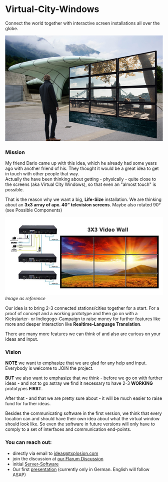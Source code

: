 # Virtual-City-Windows
Connect the world together with interactive screen installations all over the globe.

![Monitor Installation in Innsbruck](./InlineImages/InstallationMain.png)

### Mission

My friend Dario came up with this idea, which he already had some years ago with another friend of his. They thought it would be a great idea to get in touch with other people that way.  
Actually the have been thinking about getting - physically - quite close to the screens (aka Virtual City Windows), so that even an "almost touch" is possible.

That is the reason why we want a big, **Life-Size** installation. We are thinking about an **3x3 array of apx. 40" television screens**. Maybe also rotated 90° (see Possible Components)

![Technical MonitorArray](./InlineImages/Schnappschuss_112718_125600_AM.jpg)   
*Image as reference*

Our idea is to bring 2-3 connected stations/cities together for a start. For a proof of concept and a working prototype and then go on with a Kickstarter- or Indiegogo-Campaign to raise money for further features like more and deeper interaction like **Realtime-Language Translation**.

There are many more features we can think of and also are curious on your ideas and input.

### Vision

**NOTE** we want to emphasize that we are glad for any help and input. Everybody is welcome to JOIN the project. 

**BUT** we also want to emphasize that we think - before we go on with further ideas - and not to go astray we find it necessary to have 2-3 **WORKING** prototypes **FIRST**.

After that - and that we are pretty sure about - it will be much easier to raise fund for further ideas.

Besides the communicating software in the first version, we think that every location can and should have their own idea about what the virtual window should look like. So even the software in future versions will only have to comply to a set of interfaces and communication end-points.

### You can reach out:

* directly via email to ideas@txplosion.com
* join the discussion at [our Flarum Discussion](https://discuss.txplosion.com)
* initial [Server-Software](https://github.com/zwiglm/VideoSender)
* Our first [presentation](https://prezi.com/view/f478g6fqUp1b9AxRk54P/) (currently only in German. English will follow ASAP)
